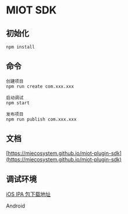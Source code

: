 # MIOT SDK 

## 初始化
    npm install

## 命令

    创建项目
    npm run create com.xxx.xxx

    启动调试
    npm start

    发布项目
    npm run publish com.xxx.xxx

## 文档
[https://miecosystem.github.io/miot-plugin-sdk](https://miecosystem.github.io/miot-plugin-sdk) 

## 调试环境

[iOS IPA 包下载地址](https://fir.im/mijiadevelopment)
    
Android
